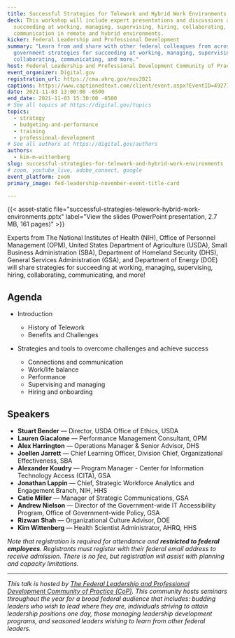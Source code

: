 ```yaml
---
title: Successful Strategies for Telework and Hybrid Work Environments
deck: This workshop will include expert presentations and discussions around
  succeeding at working, managing, supervising, hiring, collaborating, and
  communication in remote and hybrid environments.
kicker: Federal Leadership and Professional Development
summary: "Learn from and share with other federal colleagues from across the
  government strategies for succeeding at working, managing, supervising,
  collaborating, communicating, and more."
host: Federal Leadership and Professional Development Community of Practice
event_organizer: Digital.gov
registration_url: https://cma.ahrq.gov/nov2021
captions: https://www.captionedtext.com/client/event.aspx?EventID=4927173&CustomerID=321
date: 2021-11-03 13:00:00 -0500
end_date: 2021-11-03 15:30:00 -0500
# See all topics at https://digital.gov/topics
topics:
  - strategy
  - budgeting-and-performance
  - training
  - professional-development
# See all authors at https://digital.gov/authors
authors:
  - kim-m-wittenberg
slug: successful-strategies-for-telework-and-hybrid-work-environments
# zoom, youtube_live, adobe_connect, google
event_platform: zoom
primary_image: fed-leadership-november-event-title-card

---
```


{{< asset-static file="successful-strategies-telework-hybrid-work-environments.pptx" label="View the slides (PowerPoint presentation, 2.7 MB, 161 pages)" >}}

Experts from The National Institutes of Health (NIH), Office of Personnel Management (OPM), United States Department of Agriculture (USDA), Small Business Administration (SBA), Department of Homeland Security (DHS), General Services Administration (GSA), and Department of Energy (DOE) will share strategies for succeeding at working, managing, supervising, hiring, collaborating, communicating, and more! 

## Agenda

* Introduction
  * History of Telework
  * Benefits and Challenges

* Strategies and tools to overcome challenges and achieve success
  * Connections and communication
  * Work/life balance
  * Performance
  * Supervising and managing
  * Hiring and onboarding

## Speakers

* **Stuart Bender** — Director, USDA Office of Ethics, USDA
* **Lauren Giacalone** — Performance Management Consultant, OPM
* **Alex Harrington** — Operations Manager & Senior Advisor, DHS
* **Joellen Jarrett** — Chief Learning Officer, Division Chief, Organizational Effectiveness, SBA
* **Alexander Koudry** — Program Manager - Center for Information Technology Access (CITA), GSA
* **Jonathan Lappin** — Chief, Strategic Workforce Analytics and Engagement Branch, NIH, HHS
* **Catie Miller** — Manager of Strategic Communications, GSA
* **Andrew Nielson** — Director of the Government-wide IT Accessibility Program, Office of Government-wide Policy, GSA
* **Rizwan Shah** — Organizational Culture Advisor, DOE
* **Kim Wittenberg** — Health Scientist Administrator, AHRQ, HHS

_Note that registration is required for attendance and **restricted to federal employees**. Registrants must register with their federal email address to receive admission. There is no fee, but registration will assist with planning and capacity limitations._

- - -

*This talk is hosted by [The Federal Leadership and Professional Development Community of Practice (CoP)](https://digital.gov/communities/federal-leadership-professional-development/). This community hosts seminars throughout the year for a broad federal audience that includes: budding leaders who wish to lead where they are, individuals striving to attain leadership positions one day, those managing leadership development programs, and seasoned leaders wishing to learn from other federal leaders.*
